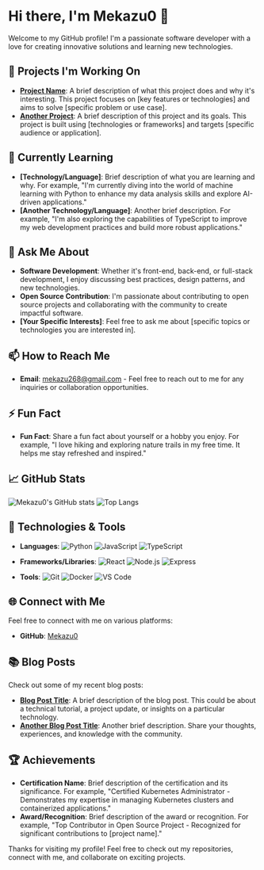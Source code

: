 # Hi there, I'm Mekazu0 👋

Welcome to my GitHub profile! I'm a passionate software developer with a love for creating innovative solutions and learning new technologies.

## 🔭 Projects I'm Working On

- **[Project Name](https://github.com/Mekazu0/project-repo)**: A brief description of what this project does and why it's interesting. This project focuses on [key features or technologies] and aims to solve [specific problem or use case].
- **[Another Project](https://github.com/Mekazu0/another-project-repo)**: A brief description of this project and its goals. This project is built using [technologies or frameworks] and targets [specific audience or application].

## 🌱 Currently Learning

- **[Technology/Language]**: Brief description of what you are learning and why. For example, "I'm currently diving into the world of machine learning with Python to enhance my data analysis skills and explore AI-driven applications."
- **[Another Technology/Language]**: Another brief description. For example, "I'm also exploring the capabilities of TypeScript to improve my web development practices and build more robust applications."

## 💬 Ask Me About

- **Software Development**: Whether it's front-end, back-end, or full-stack development, I enjoy discussing best practices, design patterns, and new technologies.
- **Open Source Contribution**: I'm passionate about contributing to open source projects and collaborating with the community to create impactful software.
- **[Your Specific Interests]**: Feel free to ask me about [specific topics or technologies you are interested in].

## 📫 How to Reach Me

- **Email**: [mekazu268@gmail.com](mailto:mekazu268@gmail.com) - Feel free to reach out to me for any inquiries or collaboration opportunities.

## ⚡ Fun Fact

- **Fun Fact**: Share a fun fact about yourself or a hobby you enjoy. For example, "I love hiking and exploring nature trails in my free time. It helps me stay refreshed and inspired."

## 📈 GitHub Stats

![Mekazu0's GitHub stats](https://github-readme-stats.vercel.app/api?username=Mekazu0&show_icons=true&theme=radical)
![Top Langs](https://github-readme-stats.vercel.app/api/top-langs/?username=Mekazu0&layout=compact&theme=radical)

## 🚀 Technologies & Tools

- **Languages**: 
  ![Python](https://img.shields.io/badge/Python-3776AB?style=for-the-badge&logo=python&logoColor=white)
  ![JavaScript](https://img.shields.io/badge/JavaScript-F7DF1E?style=for-the-badge&logo=javascript&logoColor=black)
  ![TypeScript](https://img.shields.io/badge/TypeScript-007ACC?style=for-the-badge&logo=typescript&logoColor=white)
  
- **Frameworks/Libraries**: 
  ![React](https://img.shields.io/badge/React-20232A?style=for-the-badge&logo=react&logoColor=61DAFB)
  ![Node.js](https://img.shields.io/badge/Node.js-43853D?style=for-the-badge&logo=node-dot-js&logoColor=white)
  ![Express](https://img.shields.io/badge/Express-000000?style=for-the-badge&logo=express&logoColor=white)
  
- **Tools**: 
  ![Git](https://img.shields.io/badge/Git-F05032?style=for-the-badge&logo=git&logoColor=white)
  ![Docker](https://img.shields.io/badge/Docker-2496ED?style=for-the-badge&logo=docker&logoColor=white)
  ![VS Code](https://img.shields.io/badge/VS%20Code-0078D4?style=for-the-badge&logo=visual-studio-code&logoColor=white)

## 🌐 Connect with Me

Feel free to connect with me on various platforms:

- **GitHub**: [Mekazu0](https://github.com/Mekazu0)

## 📚 Blog Posts

Check out some of my recent blog posts:

- **[Blog Post Title](https://yourblog.com/blog-post)**: A brief description of the blog post. This could be about a technical tutorial, a project update, or insights on a particular technology.
- **[Another Blog Post Title](https://yourblog.com/another-blog-post)**: Another brief description. Share your thoughts, experiences, and knowledge with the community.

## 🏆 Achievements

- **Certification Name**: Brief description of the certification and its significance. For example, "Certified Kubernetes Administrator - Demonstrates my expertise in managing Kubernetes clusters and containerized applications."
- **Award/Recognition**: Brief description of the award or recognition. For example, "Top Contributor in Open Source Project - Recognized for significant contributions to [project name]."

Thanks for visiting my profile! Feel free to check out my repositories, connect with me, and collaborate on exciting projects.
